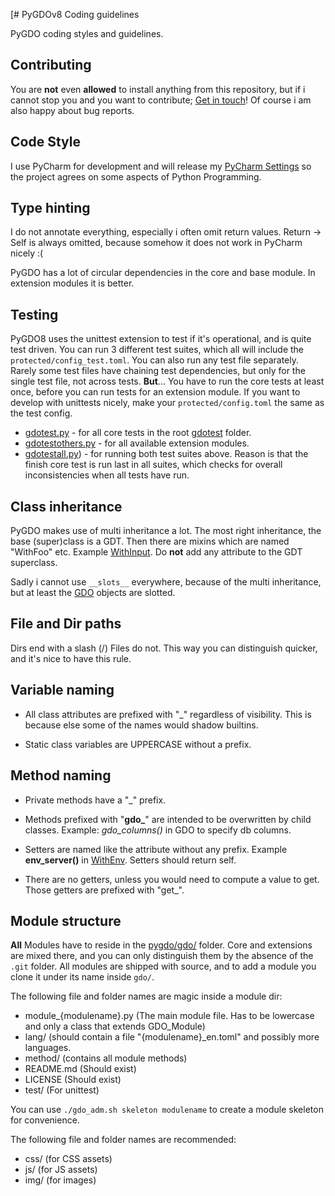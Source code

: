 [# PyGDOv8 Coding guidelines

PyGDO coding styles and guidelines.

## Contributing

You are **not** even **allowed** to install anything from this repository,
but if i cannot stop you and you want to contribute;
[Get in touch](mailto:gizmore@wechall.net)!
Of course i am also happy about bug reports.


## Code Style

I use PyCharm for development and will release my [PyCharm Settings](../DEV/PyCharm)
so the project agrees on some aspects of Python Programming.


## Type hinting

I do not annotate everything, especially i often omit return values.
Return -> Self is always omitted, because somehow it does not work in PyCharm nicely :(

PyGDO has a lot of circular dependencies in the core and base module.
In extension modules it is better.


## Testing

PyGDO8 uses the unittest extension to test if it's operational, and is quite test driven.
You can run 3 different test suites, which all will include the `protected/config_test.toml`.
You can also run any test file separately. Rarely some test files have chaining test dependencies,
but only for the single test file, not across tests.
**But**... You have to run the core tests at least once, before you can run tests for an extension module.
If you want to develop with unittests nicely, make your `protected/config.toml` the same as the test config.


- [gdotest.py](../gdotest.py) - for all core tests in the root [gdotest](../gdotest) folder.
- [gdotestothers.py](../gdotestothers.py) - for all available extension modules.
- [gdotestall.py](../gdotestall.py)) - for running both test suites above.
  Reason is that the finish core test is run last in all suites,
  which checks for overall inconsistencies when all tests have run.

## Class inheritance

PyGDO makes use of multi inheritance a lot. The most right inheritance, the base (super)class is a GDT.
Then there are mixins which are named "WithFoo" etc. Example [WithInput](../gdo/base/WithInput.py).
Do **not** add any attribute to the GDT superclass.

Sadly i cannot use `__slots__` everywhere, because of the multi inheritance,
but at least the [GDO](../gdo/base/GDO.py) objects are slotted.


## File and Dir paths

Dirs end with a slash (/)
Files do not.
This way you can distinguish quicker, and it's nice to have this rule.

## Variable naming

- All class attributes are prefixed with "_" regardless of visibility.
  This is because else some of the names would shadow builtins.

- Static class variables are UPPERCASE without a prefix.

## Method naming

- Private methods have a "_" prefix.

- Methods prefixed with "**gdo_**" are intended to be overwritten by child classes.
Example: _gdo_columns()_ in GDO to specify db columns.

- Setters are named like the attribute without any prefix.
  Example __env_server()__ in [WithEnv](../gdo/base/WithEnv.py).
  Setters should return self.

- There are no getters, unless you would need to compute a value to get.
  Those getters are prefixed with "get_".


## Module structure

**All** Modules have to reside in the [pygdo/gdo/](../gdo) folder.
Core and extensions are mixed there,
and you can only distinguish them by the absence of the `.git` folder.
All modules are shipped with source, and to add a module you clone it under its name inside `gdo/`.

The following file and folder names are magic inside a module dir:

- module_{modulename}.py (The main module file. Has to be lowercase and only a class that extends GDO_Module)
- lang/ (should contain a file "{modulename}_en.toml" and possibly more languages.
- method/ (contains all module methods)
- README.md (Should exist)
- LICENSE (Should exist)
- test/ (For unittest)

You can use `./gdo_adm.sh skeleton modulename` to create a module skeleton for convenience.

The following file and folder names are recommended:

- css/ (for CSS assets)
- js/ (for JS assets)
- img/ (for images)


